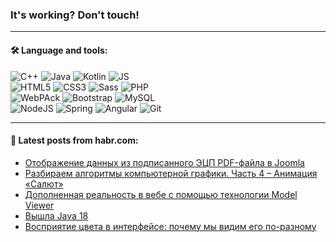 ### It's working? Don't touch!

---

#### 🛠️ Language and tools:

![C++](https://img.shields.io/badge/C++-informational?logo=c%2B%2B&style=flat&logoColor=white&color=9C033A)
![Java](https://img.shields.io/badge/Java-informational?logo=java&style=flat&logoColor=white&color=007396)
![Kotlin](https://img.shields.io/badge/Kotlin-informational?logo=Kotlin&style=flat&logoColor=white&color=0095D5)
![JS](https://img.shields.io/badge/JS-informational?logo=javaScript&style=flat&logoColor=black&color=F7Df1E) <br>
![HTML5](https://img.shields.io/badge/HTML5-informational?logo=html5&style=flat&logoColor=white&color=E34F26)
![CSS3](https://img.shields.io/badge/CSS3-informational?logo=css3&style=flat&logoColor=white&color=157286)
![Sass](https://img.shields.io/badge/Saas-informational?logo=sass&style=flat&logoColor=white&color=hotpink)
![PHP](https://img.shields.io/badge/PHP-informational?logo=php&style=flat&logoColor=white&color=777BB4) <br>
![WebPAck](https://img.shields.io/badge/WebPack-informational?logo=webPack&style=flat&logoColor=white&color=FF6F00)
![Bootstrap](https://img.shields.io/badge/Bootstrap-informational?logo=Bootstrap&style=flat&logoColor=white&color=7952B3)
![MySQL](https://img.shields.io/badge/MySQL-informational?logo=MySQL&style=flat&logoColor=white&color=00f) <br>
![NodeJS](https://img.shields.io/badge/NodeJS-informational?logo=node.js&style=flat&logoColor=white&color=43853D)
![Spring](https://img.shields.io/badge/Spring-informational?logo=Spring&style=flat&logoColor=white&color=0A9EDC)
![Angular](https://img.shields.io/badge/Vue-informational?logo=vue.js&style=flat&logoColor=white&color=red)
![Git](https://img.shields.io/badge/Git-informational?logo=git&style=flat&logoColor=white&color=darkorange)

___

#### 💬 Latest posts from habr.com:

<!-- BLOG-POST-LIST:START -->
- [Отображение данных из подписанного ЭЦП PDF-файла в Joomla](https://habr.com/ru/post/656793/?utm_source=habrahabr&utm_medium=rss&utm_campaign=656793)
- [Разбираем алгоритмы компьютерной графики. Часть 4 – Анимация «Салют»](https://habr.com/ru/post/656955/?utm_source=habrahabr&utm_medium=rss&utm_campaign=656955)
- [Дополненная реальность в вебе с помощью технологии Model Viewer](https://habr.com/ru/post/656953/?utm_source=habrahabr&utm_medium=rss&utm_campaign=656953)
- [Вышла Java 18](https://habr.com/ru/post/656937/?utm_source=habrahabr&utm_medium=rss&utm_campaign=656937)
- [Восприятие цвета в интерфейсе: почему мы видим его по-разному](https://habr.com/ru/post/656933/?utm_source=habrahabr&utm_medium=rss&utm_campaign=656933)
<!-- BLOG-POST-LIST:END -->
